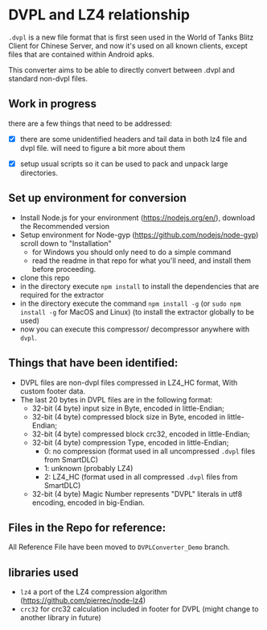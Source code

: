 # DVPL and LZ4 relationship

`.dvpl` is a new file format that is first seen used in the World of Tanks Blitz Client for Chinese Server, and now it's used on all known clients, except files that are contained within Android apks.

This converter aims to be able to directly convert between .dvpl and standard non-dvpl files.

## Work in progress
 
there are a few things that need to be addressed:

- [x] there are some unidentified headers and tail data in both lz4 file and dvpl file. will need to figure a bit more about them
- [x] setup usual scripts so it can be used to pack and unpack large directories.


## Set up environment for conversion

- Install Node.js for your environment (https://nodejs.org/en/), download the Recommended version
- Setup environment for Node-gyp (https://github.com/nodejs/node-gyp) scroll down to "Installation"
    - for Windows you should only need to do a simple command
    - read the readme in that repo for what you'll need, and install them before proceeding.
- clone this repo
- in the directory execute `npm install` to install the dependencies that are required for the extractor
- in the directory execute the command `npm install -g` (or `sudo npm install -g` for MacOS and Linux) (to install the extractor globally to be used)
- now you can execute this compressor/ decompressor anywhere with `dvpl`.


## Things that have been identified:

- DVPL files are non-dvpl files compressed in LZ4_HC format, With custom footer data.
- The last 20 bytes in DVPL files are in the following format:
    - 32-bit (4 byte) input size in Byte, encoded in little-Endian;
    - 32-bit (4 byte) compressed block size in Byte, encoded in little-Endian;
    - 32-bit (4 byte) compressed block crc32, encoded in little-Endian;
    - 32-bit (4 byte) compression Type, encoded in little-Endian;
        - 0: no compression (format used in all uncompressed `.dvpl` files from SmartDLC)
        - 1: unknown (probably LZ4)
        - 2: LZ4_HC (format used in all compressed `.dvpl` files from SmartDLC)    
    - 32-bit (4 byte) Magic Number represents "DVPL" literals in utf8 encoding, encoded in big-Endian.
        
## Files in the Repo for reference:

All Reference File have been moved to `DVPLConverter_Demo` branch.

## libraries used

- `lz4` a port of the LZ4 compression algorithm (https://github.com/pierrec/node-lz4)
- `crc32` for crc32 calculation included in footer for DVPL (might change to another library in future)